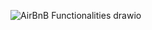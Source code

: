 ![AirBnB Functionalities drawio](https://github.com/user-attachments/assets/de374ec3-aff8-4865-bdd4-9de8ce657915)
